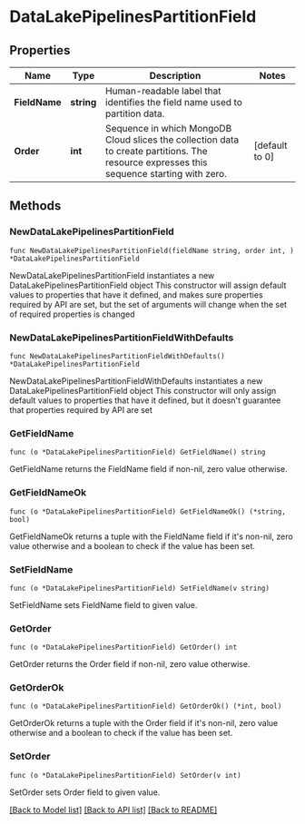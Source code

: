 # DataLakePipelinesPartitionField

## Properties

Name | Type | Description | Notes
------------ | ------------- | ------------- | -------------
**FieldName** | **string** | Human-readable label that identifies the field name used to partition data. | 
**Order** | **int** | Sequence in which MongoDB Cloud slices the collection data to create partitions. The resource expresses this sequence starting with zero. | [default to 0]

## Methods

### NewDataLakePipelinesPartitionField

`func NewDataLakePipelinesPartitionField(fieldName string, order int, ) *DataLakePipelinesPartitionField`

NewDataLakePipelinesPartitionField instantiates a new DataLakePipelinesPartitionField object
This constructor will assign default values to properties that have it defined,
and makes sure properties required by API are set, but the set of arguments
will change when the set of required properties is changed

### NewDataLakePipelinesPartitionFieldWithDefaults

`func NewDataLakePipelinesPartitionFieldWithDefaults() *DataLakePipelinesPartitionField`

NewDataLakePipelinesPartitionFieldWithDefaults instantiates a new DataLakePipelinesPartitionField object
This constructor will only assign default values to properties that have it defined,
but it doesn't guarantee that properties required by API are set

### GetFieldName

`func (o *DataLakePipelinesPartitionField) GetFieldName() string`

GetFieldName returns the FieldName field if non-nil, zero value otherwise.

### GetFieldNameOk

`func (o *DataLakePipelinesPartitionField) GetFieldNameOk() (*string, bool)`

GetFieldNameOk returns a tuple with the FieldName field if it's non-nil, zero value otherwise
and a boolean to check if the value has been set.

### SetFieldName

`func (o *DataLakePipelinesPartitionField) SetFieldName(v string)`

SetFieldName sets FieldName field to given value.

### GetOrder

`func (o *DataLakePipelinesPartitionField) GetOrder() int`

GetOrder returns the Order field if non-nil, zero value otherwise.

### GetOrderOk

`func (o *DataLakePipelinesPartitionField) GetOrderOk() (*int, bool)`

GetOrderOk returns a tuple with the Order field if it's non-nil, zero value otherwise
and a boolean to check if the value has been set.

### SetOrder

`func (o *DataLakePipelinesPartitionField) SetOrder(v int)`

SetOrder sets Order field to given value.


[[Back to Model list]](../README.md#documentation-for-models) [[Back to API list]](../README.md#documentation-for-api-endpoints) [[Back to README]](../README.md)


